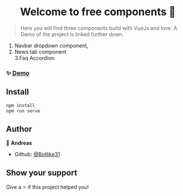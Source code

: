 <h1 align="center">Welcome to free components 👋</h1>


> Here you will find three components build with VueJs and love. A Demo of the project is linked further down.

  1. Navbar dropdown component, 
  2. News tab component <br>
  3.Faq Accordion

### ✨ [Demo](https://nitrado-components.surge.sh)

## Install
```sh
npm install
npm run serve
```

## Author

👤 **Andreas**

* Github: [@Botlike31](https://github.com/Botlike31)

## Show your support

Give a ⭐️ if this project helped you!
